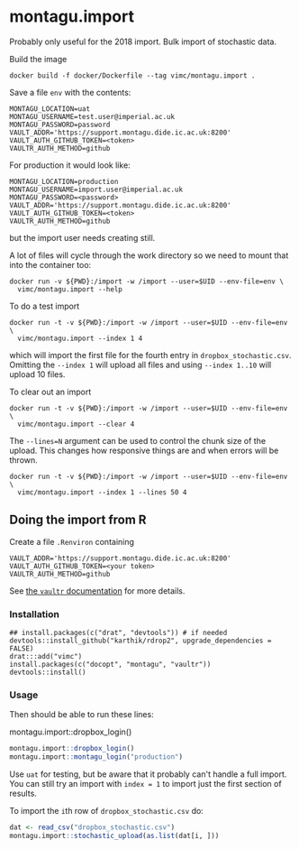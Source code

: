 # montagu.import

Probably only useful for the 2018 import.  Bulk import of stochastic data.

Build the image

```
docker build -f docker/Dockerfile --tag vimc/montagu.import .
```

Save a file `env` with the contents:

```
MONTAGU_LOCATION=uat
MONTAGU_USERNAME=test.user@imperial.ac.uk
MONTAGU_PASSWORD=password
VAULT_ADDR='https://support.montagu.dide.ic.ac.uk:8200'
VAULT_AUTH_GITHUB_TOKEN=<token>
VAULTR_AUTH_METHOD=github
```

For production it would look like:

```
MONTAGU_LOCATION=production
MONTAGU_USERNAME=import.user@imperial.ac.uk
MONTAGU_PASSWORD=<password>
VAULT_ADDR='https://support.montagu.dide.ic.ac.uk:8200'
VAULT_AUTH_GITHUB_TOKEN=<token>
VAULTR_AUTH_METHOD=github
```

but the import user needs creating still.

A lot of files will cycle through the work directory so we need to mount that into the container too:

```
docker run -v ${PWD}:/import -w /import --user=$UID --env-file=env \
  vimc/montagu.import --help
```

To do a test import

```
docker run -t -v ${PWD}:/import -w /import --user=$UID --env-file=env \
  vimc/montagu.import --index 1 4
```

which will import the first file for the fourth entry in `dropbox_stochastic.csv`.  Omitting the `--index 1` will upload all files and using `--index 1..10` will upload 10 files.

To clear out an import

```
docker run -t -v ${PWD}:/import -w /import --user=$UID --env-file=env \
  vimc/montagu.import --clear 4
```

The `--lines=N` argument can be used to control the chunk size of the upload.  This changes how responsive things are and when errors will be thrown.

```
docker run -t -v ${PWD}:/import -w /import --user=$UID --env-file=env \
  vimc/montagu.import --index 1 --lines 50 4
```

## Doing the import from R

Create a file `.Renviron` containing

```
VAULT_ADDR='https://support.montagu.dide.ic.ac.uk:8200'
VAULT_AUTH_GITHUB_TOKEN=<your token>
VAULTR_AUTH_METHOD=github
```

See [the `vaultr` documentation](https://github.com/vimc/vaultr#usage) for more details.

### Installation

```
## install.packages(c("drat", "devtools")) # if needed
devtools::install_github("karthik/rdrop2", upgrade_dependencies = FALSE)
drat:::add("vimc")
install.packages(c("docopt", "montagu", "vaultr"))
devtools::install()
```

### Usage

Then should be able to run these lines:

montagu.import::dropbox_login()
```r
montagu.import::dropbox_login()
montagu.import::montagu_login("production")
```

Use `uat` for testing, but be aware that it probably can't handle a full import.  You can still try an import with `index = 1` to import just the first section of results.

To import the `i`th row of `dropbox_stochastic.csv` do:

```r
dat <- read_csv("dropbox_stochastic.csv")
montagu.import::stochastic_upload(as.list(dat[i, ]))
```
